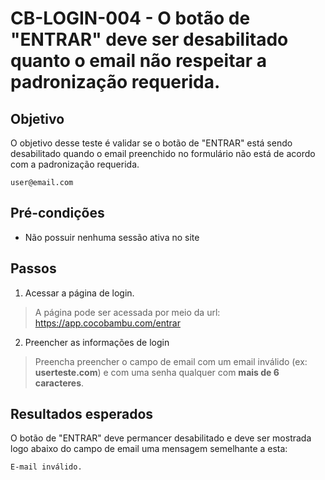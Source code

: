 # CB-LOGIN-004 - O botão de "ENTRAR" deve ser desabilitado quanto o email não respeitar a padronização requerida.

## Objetivo
O objetivo desse teste é validar se o botão de "ENTRAR" está sendo desabilitado quando o email preenchido no formulário não está de acordo com a padronização requerida.

```
user@email.com
```

## Pré-condições
- Não possuir nenhuma sessão ativa no site

## Passos
1. Acessar a página de login.
> A página pode ser acessada por meio da url:
https://app.cocobambu.com/entrar

2. Preencher as informações de login
> Preencha preencher o campo de email com um email inválido (ex: **userteste.com**) e com uma senha qualquer com **mais de 6 caracteres**.


## Resultados esperados
O botão de "ENTRAR" deve permancer desabilitado e deve ser mostrada logo abaixo do campo de email uma mensagem semelhante a esta:
```
E-mail inválido.
```